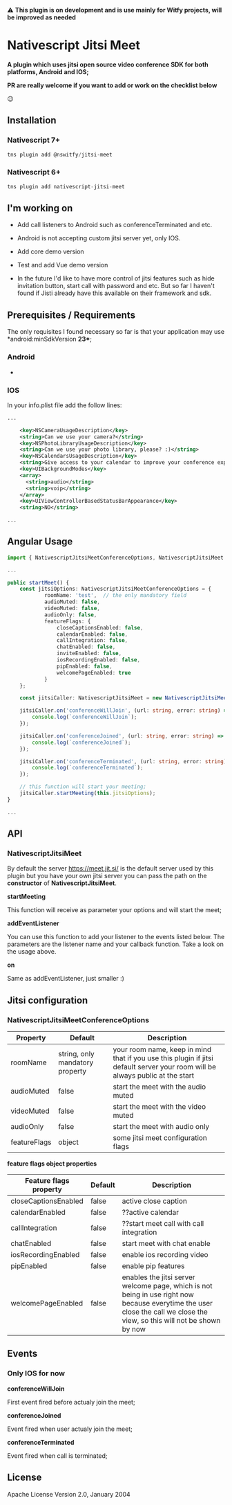 :warning: **This plugin is on development and is use mainly for Witfy projects, will be improved as needed**

# Nativescript Jitsi Meet

**A plugin which uses jitsi open source video conference SDK for both platforms, Android and IOS;**

**PR are really welcome if you want to add or work on the checklist below**

:wink:

## Installation

### Nativescript 7+

```javascript
tns plugin add @nswitfy/jitsi-meet
```

### Nativescript 6+

```javascript
tns plugin add nativescript-jitsi-meet
```

## I'm working on

-   Add call listeners to Android such as conferenceTerminated and etc.
-   Android is not accepting custom jitsi server yet, only IOS.
-   Add core demo version
-   Test and add Vue demo version

-   In the future I'd like to have more control of jitsi features such as hide invitation button, start call with password and etc. But so far I haven't found if Jisti already have this available on their framework and sdk.

## Prerequisites / Requirements

The only requisites I found necessary so far is that your application may use \*android:minSdkVersion **23\***;

### Android

-

### IOS

In your info.plist file add the follow lines:

```xml
...

    <key>NSCameraUsageDescription</key>
    <string>Can we use your camera?</string>
    <key>NSPhotoLibraryUsageDescription</key>
    <string>Can we use your photo library, please? :)</string>
    <key>NSCalendarsUsageDescription</key>
    <string>Give access to your calendar to improve your conference experience</string>
    <key>UIBackgroundModes</key>
    <array>
      <string>audio</string>
      <string>voip</string>
    </array>
    <key>UIViewControllerBasedStatusBarAppearance</key>
    <string>NO</string>

...
```

## Angular Usage

```typescript
import { NativescriptJitsiMeetConferenceOptions, NativescriptJitsiMeet } from 'nativescript-jitsi-meet';

...

public startMeet() {
    const jitsiOptions: NativescriptJitsiMeetConferenceOptions = {
            roomName: 'test',  // the only mandatory field
            audioMuted: false,
            videoMuted: false,
            audioOnly: false,
            featureFlags: {
                closeCaptionsEnabled: false,
                calendarEnabled: false,
                callIntegration: false,
                chatEnabled: false,
                inviteEnabled: false,
                iosRecordingEnabled: false,
                pipEnabled: false,
                welcomePageEnabled: true
            }
    };

    const jitsiCaller: NativescriptJitsiMeet = new NativescriptJitsiMeet();

    jitsiCaller.on('conferenceWillJoin', (url: string, error: string) => {
        console.log(`conferenceWillJoin`);
    });

    jitsiCaller.on('conferenceJoined', (url: string, error: string) => {
        console.log(`conferenceJoined`);
    });

    jitsiCaller.on('conferenceTerminated', (url: string, error: string) => {
        console.log(`conferenceTerminated`);
    });

    // this function will start your meeting;
    jitsiCaller.startMeeting(this.jitsiOptions);
}

...

```

## API

### NativescriptJitsiMeet

By default the server https://meet.jit.si/ is the default server used by this plugin but you have your own jitsi server you can pass the path on the **constructor** of **NativescriptJitsiMeet**.

**startMeeting**

This function will receive as parameter your options and will start the meet;

**addEventListener**

You can use this function to add your listener to the events listed below. The parameters are the listener name and your callback function. Take a look on the usage above.

**on**

Same as addEventListener, just smaller :)

## Jitsi configuration

### NativescriptJitsiMeetConferenceOptions

| Property     | Default                         | Description                                                                                                                   |
| ------------ | ------------------------------- | ----------------------------------------------------------------------------------------------------------------------------- |
| roomName     | string, only mandatory property | your room name, keep in mind that if you use this plugin if jitsi default server your room will be always public at the start |
| audioMuted   | false                           | start the meet with the audio muted                                                                                           |
| videoMuted   | false                           | start the meet with the video muted                                                                                           |
| audioOnly    | false                           | start the meet with audio only                                                                                                |
| featureFlags | object                          | some jitsi meet configuration flags                                                                                           |

**feature flags object properties**

| Feature flags property | Default | Description                                                                                                                                                              |
| ---------------------- | ------- | ------------------------------------------------------------------------------------------------------------------------------------------------------------------------ |
| closeCaptionsEnabled   | false   | active close caption                                                                                                                                                     |
| calendarEnabled        | false   | ??active calendar                                                                                                                                                        |
| callIntegration        | false   | ??start meet call with call integration                                                                                                                                  |
| chatEnabled            | false   | start meet with chat enable                                                                                                                                              |
| iosRecordingEnabled    | false   | enable ios recording video                                                                                                                                               |
| pipEnabled             | false   | enable pip features                                                                                                                                                      |
| welcomePageEnabled     | false   | enables the jitsi server welcome page, which is not being in use right now because everytime the user close the call we close the view, so this will not be shown by now |

## Events

### Only IOS for now

**conferenceWillJoin**

First event fired before actualy join the meet;

**conferenceJoined**

Event fired when user actualy join the meet;

**conferenceTerminated**

Event fired when call is terminated;

## License

Apache License Version 2.0, January 2004

